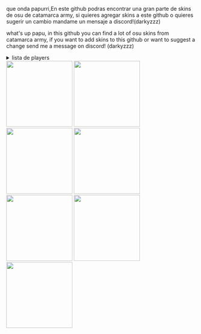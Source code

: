 que onda papurri,En este github podras encontrar una gran parte de skins de osu de catamarca army, si quieres agregar skins a este github o quieres sugerir un cambio mandame un mensaje a discord!(darkyzzz)

what's up papu, in this github you can find a lot of osu ​​skins from catamarca army, if you want to add skins to this github or want to suggest a change send me a message on discord! (darkyzzz)

<details>
 <summary>lista de players</summary><br>
· <a href="player/-darky/-darky.md">-darky</a><br>
· <a href="player/istringer/istringer.md">istringer</a><br>
· <a href="player/r1cho/richo.md">r1cho<a/><br>
· <a href="player/vierjapaz/vierjapaz.md">vierjapaz<a/><br>
· <a href="player/blzt/blzt.md">bleizt<a/><br>
· <a href="player/zykno/zykno.md">zykno<a/><br>
· <a href="player/pipipupu997/pipipupu997.md">pipipupu997<a/><br>
  </details>


 <a href="player/-darky/-darky.md">
  <img src="https://a.ppy.sh/20328099"  
       width="175"
       height="175"></a>
       
 <a href="player/istringer/istringer.md">
  <img src="https://a.ppy.sh/16918052"  
       width="175"
       height="175"></a>

  <a href="player/r1cho/richo.md">
    <img src="https://a.ppy.sh/13065919"  
       width="175"
       height="175"></a>

   <a href="player/vierjapaz/vierjapaz.md">
    <img src="https://a.ppy.sh/12301126"  
       width="175"
       height="175"></a>

  <a href="player/blzt/blzt.md">
   <img src="https://a.ppy.sh/13999216"  
       width="175"
       height="175"></a>
 
  <a href="player/zykno/zykno.md">
    <img src="https://a.ppy.sh/6105480"  
       width="175"
       height="175"></a>

  <a href="player/pipipupu997/pipipupu997.md">     
      <img src="https://a.ppy.sh/20120615"  
       width="175"
       height="175"></a>
   
       

 
       
